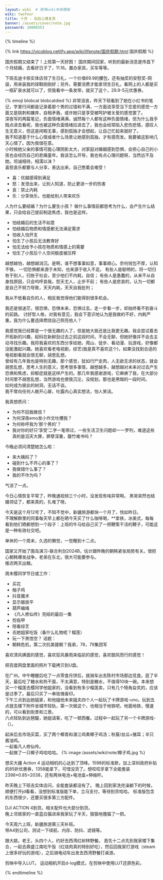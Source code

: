 ```yaml
---
layout: wiki  # 使用wiki布局模板
wiki: twofour
title: 十月 - 玩后心情复苏
banner: /assets/cover/note.jpg
password: 10080353
--- 
```


{% timeline %}

<!-- node 2024.10.01-10.07 -->
{% link https://vicoblog.netlify.app/wiki/lifenote/国庆假期.html 国庆假期 %}

<!-- node 10.08 -->
国庆假期又结束了！上班第一天好困！
国庆期间回家，听到的最新消息是传昌下个月结婚，去看好日子了，11.16。置办家具，买车等等。

下班去迪卡侬实体店领了生日礼，一个价值69.9的腰包，还有抽奖的安慰奖-网袋，用来装我的球鞋刚刚好；另外，需要消费才能拿领生日礼，看网上的人都是买一瓶矿泉水就可以了，但我看中一条发带，就买了这个，29.9-5元优惠券。

<!-- node 10.09 -->
{% emoji blobcat blobcatdied %}
非常沮丧，昨天下班看到了她在小红书的笔记，字里行间都是记录着那个男的过错和不满，一方面说享受当下恋爱的感觉一方面又是挑刺和嫌弃，自相矛盾，或许她只是享受被呵护被关爱的感觉罢了。  
深夜写的两篇笔记，负面情绪满满，诚然每个人都有这种负面情绪，但为什么我手贱点进去看呢，我也被这种负面情绪拉进去了，我也会经常陷入悲伤悲情，感叹人生无意义，但这是闲暇无事，感到孤独才会想起，让自己忙起来就好了。  
我不知道基于什么心情或者什么场景让她感到孤独，才有感而发。我要被这影响几天心情了。因为我很在意。  
小时候她父亲的事情可能心理阴影太大，对家庭对婚姻感到恐惧，会担心自己的小孩也会经历自己的悲痛童年。我该怎么开导，我也有点心理问题呀，当然远不及她。坦诚相待，相濡以沫？  
喜怒哀乐都要与人分享，表达出来，自己憋着会难受！
- 喜：优越感得到满足
- 怒：发泄出来，让别人知道，防止更进一步的伤害
- 哀：禁止内耗
- 乐：分享快乐，也能给别人带来欢乐
  
人为什么要结婚？为什么要生小孩？
做什么事情前都思考为什么，会产生什么结果，只会给自己提前制造焦虑，我也是这样。
- 怕结婚后的生活不如意
- 怕结婚后物质和情感都无法满足需求
- 怕收入怕开支
- 怕生了小孩后无法教育好
- 怕无法给予小孩在物质和情感上的需要
- 怕生了小孩后个人空间极度被压榨

越想越怕，越想越消沉。是啊，谁不想事事如意，事事顺心。奈何钱包不厚，认知不够。
一切恐惧都来源于未知，也来源于收入不足。
有些人是聪明的，将一切归咎于别人，归咎于社会，至少他们不内耗，自信；
有些人是愚蠢的，从来不从自身找原因，只会呜呼哀哉，怨天尤人，止步不前；
有些人是悲哀的，认为一切都是自己不努力导致，天天内耗，天天自我批判；

我从不低看自负的人，相反我觉得他们能得到很多机会。

我还是很迷茫，很恐惧，恐惧未来，恐惧过去，走一步看一步，却始终看不到奋斗的前路。
讨好型人格，对我有意见，我会下意识地认为是我做的不好，内耗严重。我为什么要选择燃烧自己照亮他人？

<!-- node 10.10 -->
我感觉我已经算是一个很无趣的人了，但是她大抵还是比我更无趣。我会尝试着去开拓新的兴趣，起码在新鲜劲过去之前这段时间，不会无聊，但她好像并不会去主动寻找乐趣。我将我喜欢的东西分享给她，爬山、徒步、看动漫、玩游戏，好像都没能激起兴趣。她喜欢看老电视剧，综艺(我是真不喜欢这个)，如果没找到合适的电视剧看就会很无聊，胡思乱想。  
曾经有几年我也是特别无趣，那个感觉，犹如行尸走肉，人无欲无求的状态，就会胡思乱想，思考人生的意义，思考很多事情，越想越多，越想越对未来对过去产生恐惧和焦虑，抑郁症就是这样产生的。那几年我感谢游戏，它麻痹了我，在大部分时间里不胡思乱想，当然游戏也使我沉沦，没规划，那也是黑暗的一段时间。  
如何成为彼此的树洞，无话不谈。  
我不曾向任何人敞开心扉，吐露内心真实想法，怕人笑话。

我真想质问：
- 为何不回我微信？
- 为何深夜emo发小作文吐槽我？
- 为何称呼我为‘那个男的’？
- 我对你的好只‘享受’二字一笔带过，一些生活卫生问题却一一罗列，难道这些真的是滔天大罪，罪孽深重，罄竹难书吗？

今晚必须问清楚她怎么啦：
- 来大姨妈了？
- 碰到什么不开心的事了？
- 我做错什么事了？
- 我的不作为吗？

气消了一点。

<!-- node 10.11 -->
今日心情恢复平常了，昨晚通视频三个小时，没发现有啥异常啊。
黑哥突然也结婚领证了，都来真的，扎堆了呀。

<!-- node 10.12 -->
今天是这个月12号了，不知不觉中，新疆旅游都快一个月了，恍如昨日。  
不理解群里的同事每天早上都在晒今天买了什么咖啡喝，**拿铁，冰美式，每每看到他们晒都想到一个段子：上班的牛马给自己买了一把鞭策干活的鞭子，可能这是一种有效社交吧。  

<!-- node 10.13 -->
单休的一个周末，久违的懒觉，一觉睡到十二点。

<!-- node 10.14 -->
国家又开始了围岛演习-联合利剑2024B，估计跟昨晚的朝韩紧张局势有关。很担心朝韩爆发战争，老弟在东北，很大可能要参与。  
推迟两天出粮。

<!-- node 10.16 -->
周末樱同学节日或工作：
- 买花
- 柚子鸡
- 抖音魔术
- 显示器放平
- 葫芦编绳
- 《凡人修仙传》完结的最后一集
- 剪指甲
- 陪看综艺
- 去她姐家吃饭（备什么礼物呢？榴莲）
- 玩一下黑悟空？
话题：
- 朝韩危机，第二次抗美援朝？我弟，78，79集团军

喜欢清风拂面的感觉，喜欢狂风暴雨来临前的感觉，喜欢御风而行的感觉！

把百度网盘里面的照片下载拷贝到U盘。

<!-- node 10.19 -->
在广州。中午睡醒后吃了一点零食月饼后，就骑车出去陈村市场那边觅食。逛了半天，最后吃了糖水和热干面，不太满意，特别是糖水，不值得10块一碗。本来想买一个榴莲去樱同学他姐家的，没看到有多少榴莲卖，只有几个犄角旮旯的，应该是过季了。最后只买了一串玫瑰香印。  
下午三点到达她姐家，和他姐他未来姐夫四个人一起玩了卡牌游戏-uno。玩到五点就去楼下附件坐城市轻轨，第一次做这个，也相当于地铁吧，地面地铁，慢速的，可以看到街景和江景。  
六点轻轨到达琶醍，她姐请客，吃了一顿西餐。过程中一起玩了另一个卡牌游戏-（）。

<!-- node 10.20 -->
起床后去市场买菜，买了两个椰青和湛江鸡煮椰子鸡汤；秋葵/丝瓜+猪耳；半只酱油鸡。  
一起看凡人修仙传。  
一起做了一只椰子鸡哈哈哈。
{% image /assets/wiki/note/椰子鸡.jpg  %}

<!-- node 10.22 -->
想买大疆 Action 4 运动相机的心达到了顶峰。1598的标准款，加上深圳政府补贴的85折优惠券，1358能拿下，可惜没货了。想咬咬牙拿下全能套装2398*0.85=2038，还有两块电池+电池盒+伸缩杆。

<!-- node 10.23 -->
昨天晚上下班去实体店问，全能套装都没有了。
晚上回到家洗完澡躺下的时候，顺便打开jd看看，没想到标准版能下单，立马支付，等待到货哈哈。
标准版包含的东西很少，还要买很多第三方配件。

<!-- node 10.25 -->
DJI ACTION 4到货。相关配件也大部分到货。  
晚上邻居家的一直蓝白猫进来我家玩了半天，狠狠地撸猫了一把。

<!-- node 10.26 -->
今天周六上班，新疆旅游第三天补班。  
带A4到公司，测试一下续航、内存、防抖、滤镜等。
  
<!-- node 10.27 -->
跟大姚，老王，头四个人，约好去西湾红树林野餐。
首先十二点先到我家楼下集合，一起去鼎盛江南吃午饭（红烧肉真的特别好吃），然后回我家打游戏（steam上很多好玩的游戏），之后骑电动车出发去西湾野餐打桌游。

<!-- node 10.31 -->
剪映中导入LUT。
运动相机开启d-log模式，在剪映中使用LUT还原色彩。

{% endtimeline %}
